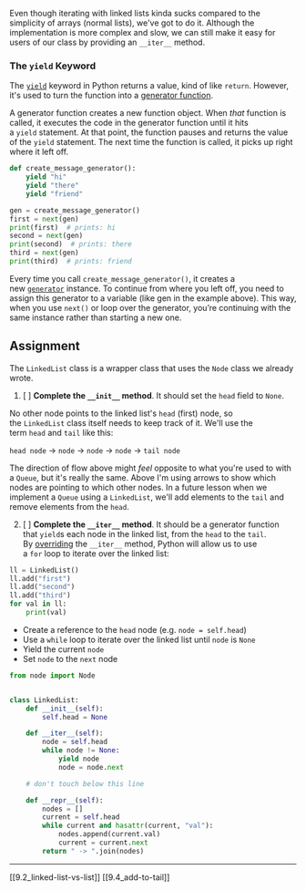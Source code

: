 Even though iterating with linked lists kinda sucks compared to the simplicity of arrays (normal lists), we've got to do it. Although the implementation is more complex and slow, we can still make it easy for users of our class by providing an `__iter__` method. 

### The `yield` Keyword
The [`yield`](https://docs.python.org/3/reference/simple_stmts.html#grammar-token-python-grammar-yield_stmt) keyword in Python returns a value, kind of like `return`. However, it's used to turn the function into a [generator function](https://docs.python.org/3/glossary.html#term-generator).

A generator function creates a new function object. When _that_ function is called, it executes the code in the generator function until it hits a `yield` statement. At that point, the function pauses and returns the value of the `yield` statement. The next time the function is called, it picks up right where it left off.

```py
def create_message_generator():
    yield "hi"
    yield "there"
    yield "friend"

gen = create_message_generator()
first = next(gen)
print(first)  # prints: hi
second = next(gen)
print(second)  # prints: there
third = next(gen)
print(third)  # prints: friend
```

Every time you call `create_message_generator()`, it creates a new [`generator`](https://stackoverflow.com/a/231855) instance. To continue from where you left off, you need to assign this generator to a variable (like gen in the example above). This way, when you use `next()` or loop over the generator, you’re continuing with the same instance rather than starting a new one.

## Assignment

The `LinkedList` class is a wrapper class that uses the `Node` class we already wrote.

1. [ ] **Complete the `__init__` method**. It should set the `head` field to `None`.

No other node points to the linked list's `head` (first) node, so the `LinkedList` class itself needs to keep track of it. We'll use the term `head` and `tail` like this:

`head node` -> `node` -> `node` -> `node` -> `tail node`

The direction of flow above might _feel_ opposite to what you're used to with a `Queue`, but it's really the same. Above I'm using arrows to show which nodes are pointing to which other nodes. In a future lesson when we implement a `Queue` using a `LinkedList`, we'll add elements to the `tail` and remove elements from the `head`.

2. [ ] **Complete the `__iter__` method**. It should be a generator function that `yield`s each node in the linked list, from the `head` to the `tail`. By [overriding](https://en.wikipedia.org/wiki/Method_overriding) the `__iter__` method, Python will allow us to use a `for` loop to iterate over the linked list:

```py
ll = LinkedList()
ll.add("first")
ll.add("second")
ll.add("third")
for val in ll:
    print(val)
```

- Create a reference to the `head` node (e.g. `node = self.head`)
- Use a `while` loop to iterate over the linked list until `node` is `None`
- Yield the current `node`
- Set `node` to the `next` node

``` python
from node import Node


class LinkedList:
    def __init__(self):
        self.head = None

    def __iter__(self):
        node = self.head
        while node != None:
            yield node
            node = node.next

    # don't touch below this line

    def __repr__(self):
        nodes = []
        current = self.head
        while current and hasattr(current, "val"):
            nodes.append(current.val)
            current = current.next
        return " -> ".join(nodes)
```
---
[[9.2_linked-list-vs-list]]
[[9.4_add-to-tail]]
